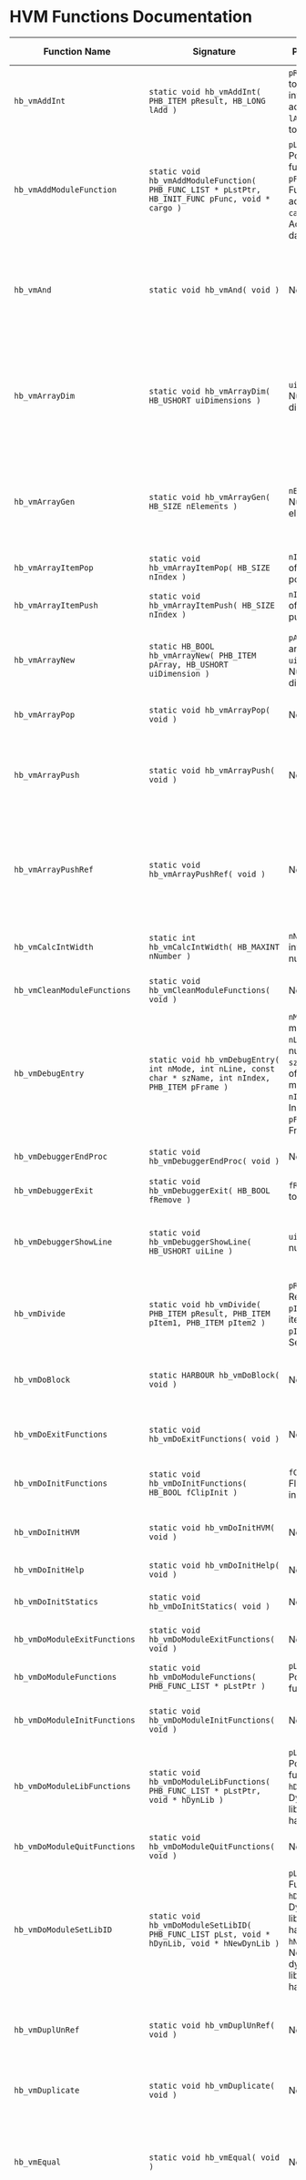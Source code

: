 # HVM Functions Documentation

| Function Name | Signature | Parameters | Description | Return Value |
|---------------|-----------|------------|-------------|--------------|
| `hb_vmAddInt` | `static void hb_vmAddInt( PHB_ITEM pResult, HB_LONG lAdd )` | `pResult`: Item to which the integer is added. <br> `lAdd`: Integer to add. | Adds an integer to a given item. | None |
| `hb_vmAddModuleFunction` | `static void hb_vmAddModuleFunction( PHB_FUNC_LIST * pLstPtr, HB_INIT_FUNC pFunc, void * cargo )` | `pLstPtr`: Pointer to the function list. <br> `pFunc`: Function to add. <br> `cargo`: Additional data. | Adds a module function to the function list. | None |
| `hb_vmAnd` | `static void hb_vmAnd( void )` | None | Performs logical AND on the top two values of the stack and replaces them with the result. | None |
| `hb_vmArrayDim` | `static void hb_vmArrayDim( HB_USHORT uiDimensions )` | `uiDimensions`: Number of dimensions. | Generates an array with the specified number of dimensions and initializes those dimensions from the stack values. | None |
| `hb_vmArrayGen` | `static void hb_vmArrayGen( HB_SIZE nElements )` | `nElements`: Number of elements. | Generates an array with the specified number of elements and fills it from the stack values. | None |
| `hb_vmArrayItemPop` | `static void hb_vmArrayItemPop( HB_SIZE nIndex )` | `nIndex`: Index of the item to pop. | Pops an item from the array. | None |
| `hb_vmArrayItemPush` | `static void hb_vmArrayItemPush( HB_SIZE nIndex )` | `nIndex`: Index of the item to push. | Pushes an item to the array. | None |
| `hb_vmArrayNew` | `static HB_BOOL hb_vmArrayNew( PHB_ITEM pArray, HB_USHORT uiDimension )` | `pArray`: The array item. <br> `uiDimension`: Number of dimensions. | Creates a new array with the specified number of dimensions. | Returns `HB_TRUE` on success, `HB_FALSE` on failure. |
| `hb_vmArrayPop` | `static void hb_vmArrayPop( void )` | None | Pops a value from the stack. | None |
| `hb_vmArrayPush` | `static void hb_vmArrayPush( void )` | None | Pushes an array element to the stack, removing the array and the index from the stack. | None |
| `hb_vmArrayPushRef` | `static void hb_vmArrayPushRef( void )` | None | Pushes a reference to an array element to the stack, removing the array and the index from the stack. | None |
| `hb_vmCalcIntWidth` | `static int hb_vmCalcIntWidth( HB_MAXINT nNumber )` | `nNumber`: The integer number. | Calculates the width of an integer. | Returns the width of the integer. |
| `hb_vmCleanModuleFunctions` | `static void hb_vmCleanModuleFunctions( void )` | None | Cleans up module functions. | None |
| `hb_vmDebugEntry` | `static void hb_vmDebugEntry( int nMode, int nLine, const char * szName, int nIndex, PHB_ITEM pFrame )` | `nMode`: Debug mode. <br> `nLine`: Line number. <br> `szName`: Name of the module. <br> `nIndex`: Index. <br> `pFrame`: Frame item. | Enters the debugger at a specific point. | None |
| `hb_vmDebuggerEndProc` | `static void hb_vmDebuggerEndProc( void )` | None | Notifies the debugger for an endproc. | None |
| `hb_vmDebuggerExit` | `static void hb_vmDebuggerExit( HB_BOOL fRemove )` | `fRemove`: Flag to remove. | Shuts down the debugger. | None |
| `hb_vmDebuggerShowLine` | `static void hb_vmDebuggerShowLine( HB_USHORT uiLine )` | `uiLine`: Line number. | Makes the debugger show a specific source code line. | None |
| `hb_vmDivide` | `static void hb_vmDivide( PHB_ITEM pResult, PHB_ITEM pItem1, PHB_ITEM pItem2 )` | `pResult`: Result item. <br> `pItem1`: First item. <br> `pItem2`: Second item. | Divides the given values. | None |
| `hb_vmDoBlock` | `static HARBOUR hb_vmDoBlock( void )` | None | Executes a codeblock. | Returns the result of the codeblock execution. |
| `hb_vmDoExitFunctions` | `static void hb_vmDoExitFunctions( void )` | None | Executes all defined PRGs EXIT functions. | None |
| `hb_vmDoInitFunctions` | `static void hb_vmDoInitFunctions( HB_BOOL fClipInit )` | `fClipInit`: Flag for clip initialization. | Executes all defined PRGs INIT functions. | None |
| `hb_vmDoInitHVM` | `static void hb_vmDoInitHVM( void )` | None | Initializes the Harbour Virtual Machine. | None |
| `hb_vmDoInitHelp` | `static void hb_vmDoInitHelp( void )` | None | Initializes the help system. | None |
| `hb_vmDoInitStatics` | `static void hb_vmDoInitStatics( void )` | None | Executes all _INITSTATICS functions. | None |
| `hb_vmDoModuleExitFunctions` | `static void hb_vmDoModuleExitFunctions( void )` | None | Executes module exit functions. | None |
| `hb_vmDoModuleFunctions` | `static void hb_vmDoModuleFunctions( PHB_FUNC_LIST * pLstPtr )` | `pLstPtr`: Pointer to the function list. | Executes module functions. | None |
| `hb_vmDoModuleInitFunctions` | `static void hb_vmDoModuleInitFunctions( void )` | None | Executes module initialization functions. | None |
| `hb_vmDoModuleLibFunctions` | `static void hb_vmDoModuleLibFunctions( PHB_FUNC_LIST * pLstPtr, void * hDynLib )` | `pLstPtr`: Pointer to the function list. <br> `hDynLib`: Dynamic library handle. | Executes module library functions. | None |
| `hb_vmDoModuleQuitFunctions` | `static void hb_vmDoModuleQuitFunctions( void )` | None | Executes module quit functions. | None |
| `hb_vmDoModuleSetLibID` | `static void hb_vmDoModuleSetLibID( PHB_FUNC_LIST pLst, void * hDynLib, void * hNewDynLib )` | `pLst`: Function list. <br> `hDynLib`: Dynamic library handle. <br> `hNewDynLib`: New dynamic library handle. | Sets the library ID for a module. | None |
| `hb_vmDuplUnRef` | `static void hb_vmDuplUnRef( void )` | None | Duplicates the latest value on the stack and unrefs the source one. | None |
| `hb_vmDuplicate` | `static void hb_vmDuplicate( void )` | None | Duplicates the latest value on the stack. | None |
| `hb_vmEqual` | `static void hb_vmEqual( void )` | None | Checks if the two latest values on the stack are equal, removes both and leaves the result. | None |
| `hb_vmExactlyEqual` | `static void hb_vmExactlyEqual( void )` | None | Checks if the two latest values on the stack are exactly equal, removes both and leaves the result. | None |
| `hb_vmForTest` | `static void hb_vmForTest( void )` | None | Tests for the end condition of a `for` loop. | None |
| `hb_vmFrame` | `static void hb_vmFrame( HB_USHORT usLocals, unsigned char ucParams )` | `usLocals`: Number of local variables. <br> `ucParams`: Number of parameters. | Increases the stack pointer for the amount of locals and params supplied. | None |
| `hb_vmFuncPtr` | `static void hb_vmFuncPtr( void )` | None | Pushes a function address pointer and removes the symbol from the stack. | None |
| `hb_vmGreater` | `static void hb_vmGreater( void )` | None | Checks if the latest - 1 value is greater than the latest, removes both and leaves the result. | None |
| `hb_vmGreaterEqual` | `static void hb_vmGreaterEqual( void )` | None | Checks if the latest - 1 value is greater than or equal to the latest, removes both and leaves the result. | None |
| `hb_vmHashGen` | `static void hb_vmHashGen( HB_SIZE nElements )` | `nElements`: Number of elements. | Generates a hash with the specified number of elements and fills it from the stack values. | None |
| `hb_vmInc` | `static void hb_vmInc( PHB_ITEM pItem )` | `pItem`: The item to increment. | Increments the latest numeric value on the stack. | None |
| `hb_vmInstring` | `static void hb_vmInstring( void )` | None | Checks whether string 1 is contained in string 2. | None |
| `hb_vmItemRawRefCopy` | `static void hb_vmItemRawRefCopy( PHB_ITEM pDest )` | `pDest`: Destination item. | Copies a raw reference to an item. | None |
| `hb_vmItemRawRefDummy` | `static void hb_vmItemRawRefDummy( void * value )` | `value`: The value to reference. | Dummy function for item raw reference. | None |
| `hb_vmItemRawRefRead` | `static PHB_ITEM hb_vmItemRawRefRead( PHB_ITEM pRefer )` | `pRefer`: Reference item. | Reads a raw reference from an item. | Returns the item. |
| `hb_vmItemRawRefWrite` | `static PHB_ITEM hb_vmItemRawRefWrite( PHB_ITEM pRefer, PHB_ITEM pSource )` | `pRefer`: Reference item. <br> `pSource`: Source item. | Writes a raw reference to an item. | Returns the reference item. |
| `hb_vmItemRefClear` | `static void hb_vmItemRefClear( void * value )` | `value`: The value to clear. | Clears an item reference. | None |
| `hb_vmItemRefCopy` | `static void hb_vmItemRefCopy( PHB_ITEM pDest )` | `pDest`: Destination item. | Copies an item reference. | None |
| `hb_vmItemRefMark` | `static void hb_vmItemRefMark( void * value )` | `value`: The value to mark. | Marks an item reference for garbage collection. | None |
| `hb_vmItemRefRead` | `static PHB_ITEM hb_vmItemRefRead( PHB_ITEM pRefer )` | `pRefer`: Reference item. | Reads a reference from an item. | Returns the item. |
| `hb_vmItemRefWrite` | `static PHB_ITEM hb_vmItemRefWrite( PHB_ITEM pRefer, PHB_ITEM pSource )` | `pRefer`: Reference item. <br> `pSource`: Source item. | Writes a reference to an item. | Returns the reference item. |
| `hb_vmLess` | `static void hb_vmLess( void )` | None | Checks if the latest - 1 value is less than the latest, removes both and leaves the result. | None |
| `hb_vmLessEqual` | `static void hb_vmLessEqual( void )` | None | Checks if the latest - 1 value is less than or equal to the latest, removes both and leaves the result. | None |
| `hb_vmLocalName` | `static void hb_vmLocalName( HB_USHORT uiLocal, const char * szLocalName )` | `uiLocal`: Local variable index. <br> `szLocalName`: Local variable name. | Provides locals and parameters index and name information for the debugger. | None |
| `hb_vmMacroArrayGen` | `static void hb_vmMacroArrayGen( HB_USHORT uiArgSets )` | `uiArgSets`: Number of argument sets. | Generates an array from arguments set on the HVM stack. | None |
| `hb_vmMacroDo` | `static void hb_vmMacroDo( HB_USHORT uiArgSets )` | `uiArgSets`: Number of argument sets. | Executes a function passing arguments set on the HVM stack. | None |
| `hb_vmMacroFunc` | `static void hb_vmMacroFunc( HB_USHORT uiArgSets )` | `uiArgSets`: Number of argument sets. | Executes a procedure passing arguments set on the HVM stack. | None |
| `hb_vmMacroPushIndex` | `static void hb_vmMacroPushIndex( void )` | None | Pushes a macro array index. | None |
| `hb_vmMacroSend` | `static void hb_vmMacroSend( HB_USHORT uiArgSets )` | `uiArgSets`: Number of argument sets. | Executes a procedure passing arguments set on the HVM stack. | None |
| `hb_vmMinus` | `static void hb_vmMinus( PHB_ITEM pResult, PHB_ITEM pItem1, PHB_ITEM pItem2 )` | `pResult`: Result item. <br> `pItem1`: First item. <br> `pItem2`: Second item. | Subtracts the given values. | None |
| `hb_vmModulus` | `static void hb_vmModulus( PHB_ITEM pResult, PHB_ITEM pItem1, PHB_ITEM pItem2 )` | `pResult`: Result item. <br> `pItem1`: First item. <br> `pItem2`: Second item. | Calculates the modulus of the given values. | None |
| `hb_vmModuleName` | `static void hb_vmModuleName( const char * szModuleName )` | `szModuleName`: Module name. | Provides PRG and function name information for the debugger. | None |
| `hb_vmMult` | `static void hb_vmMult( PHB_ITEM pResult, PHB_ITEM pItem1, PHB_ITEM pItem2 )` | `pResult`: Result item. <br> `pItem1`: First item. <br> `pItem2`: Second item. | Multiplies the given values. | None |
| `hb_vmNegate` | `static void hb_vmNegate( void )` | None | Negates the latest value on the stack. | None |
| `hb_vmNot` | `static void hb_vmNot( void )` | None | Changes the latest logical value on the stack. | None |
| `hb_vmNotEqual` | `static void hb_vmNotEqual( void )` | None | Checks if the two latest values on the stack are not equal, removes both and leaves the result. | None |
| `hb_vmOr` | `static void hb_vmOr( void )` | None | Performs logical OR on the latest two values, removes them and leaves the result on the stack. | None |
| `hb_vmPlus` | `static void hb_vmPlus( PHB_ITEM pResult, PHB_ITEM pItem1, PHB_ITEM pItem2 )` | `pResult`: Result item. <br> `pItem1`: First item. <br> `pItem2`: Second item. | Sums the given values. | None |
| `hb_vmPopAlias` | `static void hb_vmPopAlias( void )` | None | Pops the workarea number from the eval stack. | None |
| `hb_vmPopAliasedField` | `static void hb_vmPopAliasedField( PHB_SYMB pSym )` | `pSym`: Aliased field symbol. | Pops an aliased field from the eval stack. | None |
| `hb_vmPopAliasedVar` | `static void hb_vmPopAliasedVar( PHB_SYMB pSym )` | `pSym`: Aliased variable symbol. | Pops an aliased variable from the eval stack. | None |
| `hb_vmPopLocal` | `static void hb_vmPopLocal( int iLocal )` | `iLocal`: Local variable index. | Pops the stack's latest value onto a local variable. | None |
| `hb_vmPopLogical` | `static HB_BOOL hb_vmPopLogical( void )` | None | Pops the stack's latest value and returns its logical value. | Returns the logical value of the popped item. |
| `hb_vmPopStatic` | `static void hb_vmPopStatic( HB_USHORT uiStatic )` | `uiStatic`: Static variable index. | Pops the stack's latest value onto a static variable. | None |
| `hb_vmPower` | `static void hb_vmPower( PHB_ITEM pResult, PHB_ITEM pItem1, PHB_ITEM pItem2 )` | `pResult`: Result item. <br> `pItem1`: First item. <br> `pItem2`: Second item. | Raises the first value to the power of the second value. | None |
| `hb_vmPushAParams` | `static void hb_vmPushAParams( void )` | None | Pushes array items. | None |
| `hb_vmPushAlias` | `static void hb_vmPushAlias( void )` | None | Pushes the current workarea number. | None |
| `hb_vmPushAliasedField` | `static void hb_vmPushAliasedField( PHB_SYMB pSym )` | `pSym`: Aliased field symbol. | Pushes an aliased field onto the eval stack. | None |
| `hb_vmPushAliasedVar` | `static void hb_vmPushAliasedVar( PHB_SYMB pSym )` | `pSym`: Aliased variable symbol. | Pushes an aliased variable onto the eval stack. | None |
| `hb_vmPushBlock` | `static void hb_vmPushBlock( const HB_BYTE * pCode, PHB_SYMB pSymbols, HB_SIZE nLen )` | `pCode`: Code block. <br> `pSymbols`: Symbols. <br> `nLen`: Length of the code block. | Creates a codeblock and pushes it onto the stack. | None |
| `hb_vmPushBlockShort` | `static void hb_vmPushBlockShort( const HB_BYTE * pCode, PHB_SYMB pSymbols, HB_SIZE nLen )` | `pCode`: Pointer to the code block. <br> `pSymbols`: Pointer to the symbols. <br> `nLen`: Length of the code block. | Creates a code block. | None |
| `hb_vmPushDoubleConst` | `static void hb_vmPushDoubleConst( double dNumber, int iWidth, int iDec )` | `dNumber`: Double value to push. <br> `iWidth`: Width of the double value. <br> `iDec`: Number of decimal places. | Pushes a double constant onto the stack. | None |
| `hb_vmPushEvalSym` | `void hb_vmPushEvalSym( void )` | None | Pushes the evaluation symbol onto the stack. | None |
| `hb_vmPushFuncSymbol` | `void hb_vmPushFuncSymbol( PHB_SYMB pSym )` | `pSym`: Pointer to the function symbol. | Pushes a function symbol onto the stack. | None |
| `hb_vmPushIntegerConst` | `static void hb_vmPushIntegerConst( int iNumber )` | `iNumber`: Integer value to push. | Pushes an integer constant onto the stack. | None |
| `hb_vmPushItemRef` | `void hb_vmPushItemRef( PHB_ITEM pItem )` | `pItem`: Pointer to the item. | Pushes a reference to an item onto the stack. | None |
| `hb_vmPushLongConst` | `static void hb_vmPushLongConst( long lNumber )` | `lNumber`: Long value to push. | Pushes a long constant onto the stack. | None |
| `hb_vmPushMacroBlock` | `static void hb_vmPushMacroBlock( const HB_BYTE * pCode, HB_SIZE nSize, HB_USHORT usParams )` | `pCode`: Pointer to the code block. <br> `nSize`: Size of the code block. <br> `usParams`: Number of parameters. | Creates a macro-compiled code block. | None |
| `hb_vmPushObjectVarRef` | `static void hb_vmPushObjectVarRef( void )` | None | Pushes a reference to an object variable onto the stack. | None |
| `hb_vmPushStatic` | `static void hb_vmPushStatic( HB_USHORT uiStatic )` | `uiStatic`: Index of the static variable. | Pushes the content of a static variable onto the stack. | None |
| `hb_vmPushStaticByRef` | `static void hb_vmPushStaticByRef( HB_USHORT uiStatic )` | `uiStatic`: Index of the static variable. | Pushes a reference to a static variable onto the stack. | None |
| `hb_vmPushUnRef` | `static void hb_vmPushUnRef( void )` | None | Pushes the unreferenced latest value onto the stack. | None |
| `hb_vmPushVariable` | `static void hb_vmPushVariable( PHB_SYMB pVarSymb )` | `pVarSymb`: Pointer to the variable symbol. | Pushes an undeclared variable onto the stack. | None |
| `hb_vmReqEndProc` | `void hb_vmRequestEndProc( void )` | None | Requests the end of a procedure. | None |
| `hb_vmReqQuit` | `void hb_vmRequestQuit( void )` | None | Requests to quit the VM. | None |
| `hb_vmSeqBlock` | `static void hb_vmSeqBlock( void )` | None | Sets the begin sequence with a code block. | None |
| `hb_vmSetDynFunc` | `void hb_vmSetDynFunc( PHB_DYNS pDynSym )` | `pDynSym`: Pointer to the dynamic symbol. | Sets a dynamic function. | None |
| `hb_vmSetFunction` | `void hb_vmSetFunction( PHB_SYMB pOldSym, PHB_SYMB pNewSym )` | `pOldSym`: Pointer to the old symbol. <br> `pNewSym`: Pointer to the new symbol. | Sets a function symbol. | None |
| `hb_vmSetKeyPool` | `HB_BOOL hb_vmSetKeyPool( HB_BOOL fEnable )` | `fEnable`: Enable or disable the key pool. | Sets the key pool status. | Returns `HB_TRUE` if successful, `HB_FALSE` otherwise. |
| `hb_vmStaticsClear` | `static void hb_vmStaticsClear( void )` | None | Clears complex static variables. | None |
| `hb_vmStaticsRelease` | `static void hb_vmStaticsRelease( void )` | None | Releases arrays with static variables. | None |
| `hb_vmSuper` | `void hb_vmSuper( void )` | None | Calls a superclass method. | None |
| `hb_vmSwitch` | `static const HB_BYTE * hb_vmSwitch( const HB_BYTE * pCode, HB_USHORT casesCnt )` | `pCode`: Pointer to the code. <br> `casesCnt`: Number of cases. | Makes a switch statement. | Returns the pointer to the next code. |
| `hb_vmSwap` | `static void hb_vmSwap( int iCount )` | `iCount`: Number of items to swap. | Swaps items on the stack. | None |
| `hb_vmSwapAlias` | `static void hb_vmSwapAlias( void )` | None | Swaps items on the evaluation stack and pops the workarea number. | None |
| `hb_vmTSVarClean` | `static void hb_vmTSVarClean( void * pThreadItem )` | `pThreadItem`: Pointer to the thread item. | Cleans thread static variables. | None |
| `hb_vmTSVarMark` | `static void hb_vmTSVarMark( void * value )` | `value`: Value to mark. | Marks thread static variables. | None |
| `hb_vmTerminateThreads` | `void hb_vmTerminateThreads( void )` | None | Terminates all threads. | None |
| `hb_vmThreadInit` | `void hb_vmThreadInit( void * Cargo )` | `Cargo`: Pointer to the thread cargo. | Initializes a thread. | None |
| `hb_vmThreadIsMain` | `HB_BOOL hb_vmThreadIsMain( void * Cargo )` | `Cargo`: Pointer to the thread cargo. | Checks if the current thread is the main thread. | Returns `HB_TRUE` if it is the main thread, `HB_FALSE` otherwise. |
| `hb_vmThreadQuit` | `void hb_vmThreadQuit( void )` | None | Quits the current thread. | None |
| `hb_vmThreadRelease` | `void hb_vmThreadRelease( void * Cargo )` | `Cargo`: Pointer to the thread cargo. | Releases a thread. | None |
| `hb_vmThreadStart` | `PHB_ITEM hb_vmThreadStart( HB_ULONG ulAttr, PHB_CARGO_FUNC pFunc, void * cargo )` | `ulAttr`: Thread attributes. <br> `pFunc`: Pointer to the function to run. <br> `cargo`: Pointer to the thread cargo. | Starts a new thread. | Returns the thread item. |
| `hb_vmTryEval` | `HB_BOOL hb_vmTryEval( PHB_ITEM * pResult, PHB_ITEM pItem, HB_ULONG ulPCount, ... )` | `pResult`: Pointer to the result item. <br> `pItem`: Pointer to the item to evaluate. <br> `ulPCount`: Number of parameters. | Tries to evaluate an item. | Returns `HB_TRUE` on success, `HB_FALSE` otherwise. |
| `hb_vmVFrame` | `static void hb_vmVFrame( HB_USHORT usLocals, unsigned char ucParams )` | `usLocals`: Number of local variables. <br> `ucParams`: Number of parameters. | Increases the stack pointer for the amount of locals and variable number of parameters supplied. | None |
| `hb_vmVerifyPCodeVersion` | `static void hb_vmVerifyPCodeVersion( const char * szModuleName, HB_USHORT uiPCodeVer )` | `szModuleName`: Name of the module. <br> `uiPCodeVer`: PCode version. | Verifies the PCode version. | None |
| `hb_xvmAddInt` | `HB_BOOL hb_xvmAddInt( HB_LONG lAdd )` | `lAdd`: Integer value to add. | Adds an integer to the stack. | Returns `HB_TRUE` on success, `HB_FALSE` otherwise. |
| `hb_xvmAlwaysBegin` | `HB_BOOL hb_xvmAlwaysBegin( void )` | None | Begins an always block. | Returns `HB_TRUE` on success, `HB_FALSE` otherwise. |
| `hb_xvmAlwaysEnd` | `HB_BOOL hb_xvmAlwaysEnd( void )` | None | Ends an always block. | Returns `HB_TRUE` on success, `HB_FALSE` otherwise. |
| `hb_xvmAnd` | `HB_BOOL hb_xvmAnd( void )` | None | Performs a logical AND operation. | Returns `HB_TRUE` on success, `HB_FALSE` otherwise. |
| `hb_xvmArrayDim` | `void hb_xvmArrayDim( HB_USHORT uiDimensions )` | `uiDimensions`: Number of dimensions. | Generates an array with the specified number of dimensions. | None |
| `hb_xvmArrayGen` | `void hb_xvmArrayGen( HB_SIZE nElements )` | `nElements`: Number of elements. | Generates an array and fills it with elements from the stack. | None |
| `hb_xvmArrayItemPop` | `HB_BOOL hb_xvmArrayItemPop( HB_SIZE nIndex )` | `nIndex`: Index of the array item. | Pops an array item. | Returns `HB_TRUE` on success, `HB_FALSE` otherwise. |
| `hb_xvmArrayItemPush` | `HB_BOOL hb_xvmArrayItemPush( HB_SIZE nIndex )` | `nIndex`: Index of the array item. | Pushes an array item. | Returns `HB_TRUE` on success, `HB_FALSE` otherwise. |
| `hb_xvmArrayPush` | `HB_BOOL hb_xvmArrayPush( void )` | None | Pushes an array element onto the stack. | Returns `HB_TRUE` on success, `HB_FALSE` otherwise. |
| `hb_xvmArrayPushRef` | `HB_BOOL hb_xvmArrayPushRef( void )` | None | Pushes a reference to an array element onto the stack. | Returns `HB_TRUE` on success, `HB_FALSE` otherwise. |
| `hb_xvmDivEq` | `HB_BOOL hb_xvmDivEq( void )` | None | Divides the top two stack elements and stores the result. | Returns `HB_TRUE` on success, `HB_FALSE` otherwise. |
| `hb_xvmDivEqPop` | `HB_BOOL hb_xvmDivEqPop( void )` | None | Divides and pops the stack elements. | Returns `HB_TRUE` on success, `HB_FALSE` otherwise. |
| `hb_xvmDivide` | `HB_BOOL hb_xvmDivide( void )` | None | Divides the top two stack elements. | Returns `HB_TRUE` on success, `HB_FALSE` otherwise. |
| `hb_xvmDivideByInt` | `HB_BOOL hb_xvmDivideByInt( HB_LONG lDivisor )` | `lDivisor`: Integer divisor. | Divides by an integer. | Returns `HB_TRUE` on success, `HB_FALSE` otherwise. |
| `hb_xvmDuplUnRef` | `void hb_xvmDuplUnRef( void )` | None | Duplicates and unreferences the top stack element. | None |
| `hb_xvmDuplicate` | `void hb_xvmDuplicate( void )` | None | Duplicates the top stack element. | None |
| `hb_xvmEqual` | `HB_BOOL hb_xvmEqual( void )` | None | Checks if the top two stack elements are equal. | Returns `HB_TRUE` if equal, `HB_FALSE` otherwise. |
| `hb_xvmEqualInt` | `HB_BOOL hb_xvmEqualInt( HB_LONG lValue )` | `lValue`: Integer value to compare. | Checks if the top stack element is equal to an integer. | Returns `HB_TRUE` if equal, `HB_FALSE` otherwise. |
| `hb_xvmEqualIntIs` | `HB_BOOL hb_xvmEqualIntIs( HB_LONG lValue, HB_BOOL * pfValue )` | `lValue`: Integer value to compare. <br> `pfValue`: Pointer to store the result. | Checks if the top stack element is equal to an integer and stores the result. | Returns `HB_TRUE` if equal, `HB_FALSE` otherwise. |
| `hb_xvmExactlyEqual` | `HB_BOOL hb_xvmExactlyEqual( void )` | None | Checks if the top two stack elements are exactly equal. | Returns `HB_TRUE` if exactly equal, `HB_FALSE` otherwise. |
| `hb_xvmExpEq` | `HB_BOOL hb_xvmExpEq( void )` | None | Exponentiates and stores the result. | Returns `HB_TRUE` on success, `HB_FALSE` otherwise. |
| `hb_xvmExpEqPop` | `HB_BOOL hb_xvmExpEqPop( void )` | None | Exponentiates and pops the stack elements. | Returns `HB_TRUE` on success, `HB_FALSE` otherwise. |
| `hb_xvmForTest` | `HB_BOOL hb_xvmForTest( void )` | None | Tests the end condition of a FOR loop. | Returns `HB_TRUE` if the end condition is met, `HB_FALSE` otherwise. |
| `hb_xvmFuncPtr` | `void hb_xvmFuncPtr( void )` | None | Pushes a function address pointer onto the stack. | None |
| `hb_xvmGreater` | `HB_BOOL hb_xvmGreater( void )` | None | Checks if the top stack element is greater than the next element. | Returns `HB_TRUE` if greater, `HB_FALSE` otherwise. |
| `hb_xvmGreaterEqual` | `HB_BOOL hb_xvmGreaterEqual( void )` | None | Checks if the top stack element is greater than or equal to the next element. | Returns `HB_TRUE` if greater or equal, `HB_FALSE` otherwise. |
| `hb_xvmGreaterEqualThenInt` | `HB_BOOL hb_xvmGreaterEqualThenInt( HB_LONG lValue )` | `lValue`: Integer value to compare. | Checks if the top stack element is greater than or equal to an integer. | Returns `HB_TRUE` if greater or equal, `HB_FALSE` otherwise. |
| `hb_xvmGreaterEqualThenIntIs` | `HB_BOOL hb_xvmGreaterEqualThenIntIs( HB_LONG lValue, HB_BOOL * pfValue )` | `lValue`: Integer value to compare. <br> `pfValue`: Pointer to store the result. | Checks if the top stack element is greater than or equal to an integer and stores the result. | Returns `HB_TRUE` if greater or equal, `HB_FALSE` otherwise. |
| `hb_xvmGreaterThenInt` | `HB_BOOL hb_xvmGreaterThenInt( HB_LONG lValue )` | `lValue`: Integer value to compare. | Checks if the top stack element is greater than an integer. | Returns `HB_TRUE` if greater, `HB_FALSE` otherwise. |
| `hb_xvmGreaterThenIntIs` | `HB_BOOL hb_xvmGreaterThenIntIs( HB_LONG lValue, HB_BOOL * pfValue )` | `lValue`: Integer value to compare. <br> `pfValue`: Pointer to store the result. | Checks if the top stack element is greater than an integer and stores the result. | Returns `HB_TRUE` if greater, `HB_FALSE` otherwise. |
| `hb_xvmInc` | `HB_BOOL hb_xvmInc( void )` | None | Increments the top stack element. | Returns `HB_TRUE` on success, `HB_FALSE` otherwise. |
| `hb_xvmIncEq` | `HB_BOOL hb_xvmIncEq( void )` | None | Increments and stores the result. | Returns `HB_TRUE` on success, `HB_FALSE` otherwise. |
| `hb_xvmIncEqPop` | `HB_BOOL hb_xvmIncEqPop( void )` | None | Increments and pops the stack elements. | Returns `HB_TRUE` on success, `HB_FALSE` otherwise. |
| `hb_xvmLess` | `HB_BOOL hb_xvmLess( void )` | None | Checks if the top stack element is less than the next element. | Returns `HB_TRUE` if less, `HB_FALSE` otherwise. |
| `hb_xvmLessEqual` | `HB_BOOL hb_xvmLessEqual( void )` | None | Checks if the top stack element is less than or equal to the next element. | Returns `HB_TRUE` if less or equal, `HB_FALSE` otherwise. |
| `hb_xvmLessEqualThenInt` | `HB_BOOL hb_xvmLessEqualThenInt( HB_LONG lValue )` | `lValue`: Integer value to compare. | Checks if the top stack element is less than or equal to an integer. | Returns `HB_TRUE` if less or equal, `HB_FALSE` otherwise. |
| `hb_xvmLessEqualThenIntIs` | `HB_BOOL hb_xvmLessEqualThenIntIs( HB_LONG lValue, HB_BOOL * pfValue )` | `lValue`: Integer value to compare. <br> `pfValue`: Pointer to store the result. | Checks if the top stack element is less than or equal to an integer and stores the result. | Returns `HB_TRUE` if less or equal, `HB_FALSE` otherwise. |
| `hb_xvmLessThenInt` | `HB_BOOL hb_xvmLessThenInt( HB_LONG lValue )` | `lValue`: Integer value to compare. | Checks if the top stack element is less than an integer. | Returns `HB_TRUE` if less, `HB_FALSE` otherwise. |
| `hb_xvmLessThenIntIs` | `HB_BOOL hb_xvmLessThenIntIs( HB_LONG lValue, HB_BOOL * pfValue )` | `lValue`: Integer value to compare. <br> `pfValue`: Pointer to store the result. | Checks if the top stack element is less than an integer and stores the

